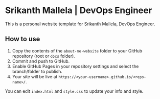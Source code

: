 # Srikanth Mallela | DevOps Engineer

This is a personal website template for Srikanth Mallela, DevOps Engineer.

## How to use

1. Copy the contents of the `about-me-website` folder to your GitHub repository (root or `docs` folder).
2. Commit and push to GitHub.
3. Enable GitHub Pages in your repository settings and select the branch/folder to publish.
4. Your site will be live at `https://<your-username>.github.io/<repo-name>/`.

You can edit `index.html` and `style.css` to update your info and style.
